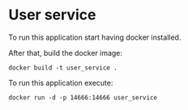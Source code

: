 # User service

To run this application start having docker installed.

After that, build the docker image:

```shell
docker build -t user_service .
```

To run this application execute:

```shell
docker run -d -p 14666:14666 user_service
```